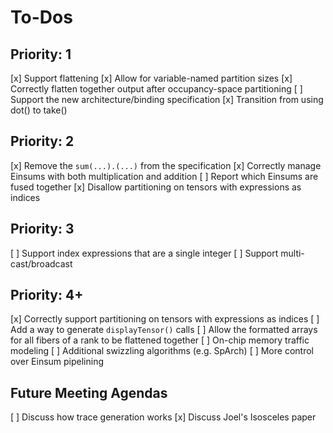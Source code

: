 # To-Dos

## Priority: 1

[x] Support flattening
[x] Allow for variable-named partition sizes
[x] Correctly flatten together output after occupancy-space partitioning
[ ] Support the new architecture/binding specification
[x] Transition from using dot() to take()

## Priority: 2

[x] Remove the `sum(...).(...)` from the specification
[x] Correctly manage Einsums with both multiplication and addition
[ ] Report which Einsums are fused together
[x] Disallow partitioning on tensors with expressions as indices

## Priority: 3

[ ] Support index expressions that are a single integer
[ ] Support multi-cast/broadcast

## Priority: 4+

[x] Correctly support partitioning on tensors with expressions as indices
[ ] Add a way to generate `displayTensor()` calls
[ ] Allow the formatted arrays for all fibers of a rank to be flattened together
[ ] On-chip memory traffic modeling
[ ] Additional swizzling algorithms (e.g. SpArch)
[ ] More control over Einsum pipelining

## Future Meeting Agendas

[ ] Discuss how trace generation works
[x] Discuss Joel's Isosceles paper

